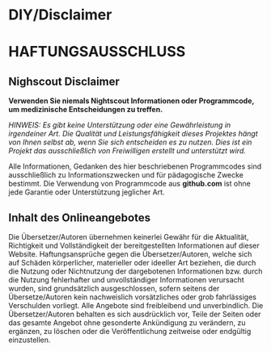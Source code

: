 # DIY/Disclaimer

# **HAFTUNGSAUSSCHLUSS**


## Nighscout Disclaimer

**Verwenden Sie niemals Nightscout Informationen oder Programmcode, um medizinische Entscheidungen zu treffen.**

*HINWEIS: Es gibt keine Unterstützung oder eine Gewährleistung in irgendeiner Art. Die Qualität und Leistungsfähigkeit dieses Projektes hängt von Ihnen selbst ab, wenn Sie sich entscheiden es zu nutzen. Dies ist ein Projekt das ausschließlich von Freiwilligen erstellt und unterstützt wird.*

Alle Informationen, Gedanken des hier beschriebenen Programmcodes sind ausschließlich zu Informationszwecken und für pädagogische Zwecke bestimmt. Die Verwendung von Programmcode aus **github.com** ist ohne jede Garantie oder Unterstützung jeglicher Art.


## Inhalt des Onlineangebotes

Die Übersetzer/Autoren übernehmen keinerlei Gewähr für die Aktualität, Richtigkeit und Vollständigkeit der bereitgestellten Informationen auf dieser Website. Haftungsansprüche gegen die Übersetzer/Autoren, welche sich auf Schäden körperlicher, materieller oder ideeller Art beziehen, die durch die Nutzung oder Nichtnutzung der dargebotenen Informationen bzw. durch die Nutzung fehlerhafter und unvollständiger Informationen verursacht wurden, sind grundsätzlich ausgeschlossen, sofern seitens der Übersetze/Autoren kein nachweislich vorsätzliches oder grob fahrlässiges Verschulden vorliegt. Alle Angebote sind freibleibend und unverbindlich. Die Übersetzer/Autoren behalten es sich ausdrücklich vor, Teile der Seiten oder das gesamte Angebot ohne gesonderte Ankündigung zu verändern, zu ergänzen, zu löschen oder die Veröffentlichung zeitweise oder endgültig einzustellen.



